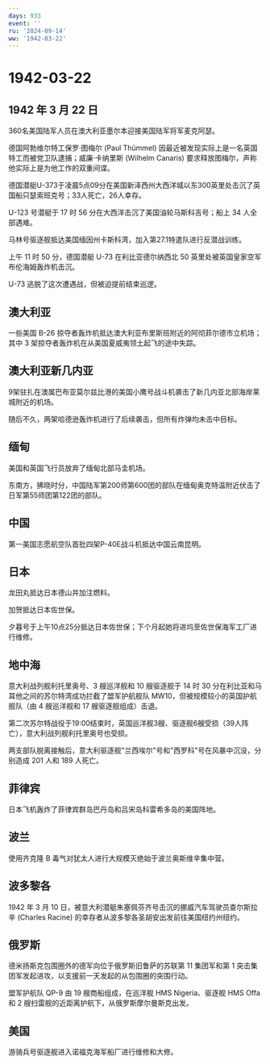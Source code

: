 ```yaml
---
days: 933
event: ''
ru: '2024-09-14'
ww: '1942-03-22'
---
```


# 1942-03-22

## 1942 年 3 月 22 日

360名美国陆军人员在澳大利亚墨尔本迎接美国陆军将军麦克阿瑟。

德国阿勃维尔特工保罗·图梅尔 (Paul Thümmel)
因最近被发现实际上是一名英国特工而被党卫队逮捕；威廉·卡纳里斯 (Wilhelm
Canaris) 要求释放图梅尔，声称他实际上是为他工作的双重间谍。

德国潜艇U-373于凌晨5点09分在美国新泽西州大西洋城以东300英里处击沉了英国船只瑟索班克号；33人死亡，26人幸存。

U-123 号潜艇于 17 时 56 分在大西洋击沉了美国油轮马斯科吉号；船上 34
人全部遇难。

马林号驱逐舰抵达美国缅因州卡斯科湾，加入第27.1特遣队进行反潜战训练。

上午 11 时 50 分，德国潜艇 U-73 在利比亚德尔纳西北 50
英里处被英国皇家空军布伦海姆轰炸机击沉。

U-73 逃脱了这次遭遇战，但被迫提前结束巡逻。

## 澳大利亚

一些美国 B-26
掠夺者轰炸机抵达澳大利亚布里斯班附近的阿彻菲尔德市立机场；其中 3
架掠夺者轰炸机在从美国夏威夷领土起飞的途中失踪。

## 澳大利亚新几内亚

9架驻扎在澳属巴布亚莫尔兹比港的美国小鹰号战斗机袭击了新几内亚北部海岸莱城附近的机场。

随后不久，两架哈德逊轰炸机进行了后续袭击，但所有炸弹均未击中目标。

## 缅甸

美国和英国飞行员放弃了缅甸北部马圭机场。

东南方，拂晓时分，中国陆军第200师第600团的部队在缅甸奥克特温附近伏击了日军第55师团第122团的部队。

## 中国

第一美国志愿航空队首批四架P-40E战斗机抵达中国云南昆明。

## 日本

龙田丸抵达日本德山并加注燃料。

加贺抵达日本佐世保。

夕暮号于上午10点25分抵达日本佐世保；下个月起她将进坞至佐世保海军工厂进行维修。

## 地中海

意大利战列舰利托里奥号、3 艘巡洋舰和 10 艘驱逐舰于 14 时 30
分在利比亚和马耳他之间的苏尔特湾成功拦截了盟军护航舰队
MW10，但被规模较小的英国护航舰队（由 4 艘巡洋舰和 17
艘驱逐舰组成）击退。

第二次苏尔特战役于19:00结束时，英国巡洋舰3艘、驱逐舰6艘受损（39人阵亡），意大利战列舰利托里奥号也受损。

两支部队脱离接触后，意大利驱逐舰"兰西埃尔"号和"西罗科"号在风暴中沉没，分别造成
201 人和 189 人死亡。

## 菲律宾

日本飞机轰炸了菲律宾群岛巴丹岛和吕宋岛科雷希多岛的美国阵地。

## 波兰

使用齐克隆 B 毒气对犹太人进行大规模灭绝始于波兰奥斯维辛集中营。

## 波多黎各

1942 年 3 月 10
日，被意大利潜艇朱塞佩芬齐号击沉的挪威汽车驾驶员查尔斯拉辛 (Charles
Racine) 的幸存者从波多黎各圣胡安出发前往美国纽约州纽约。

## 俄罗斯

德米扬斯克包围圈外的德军向位于俄罗斯旧鲁萨的苏联第 11 集团军和第 1
突击集团军发起进攻，以支援前一天发起的从包围圈的突围行动。

盟军护航队 QP-9 由 19 艘商船组成，在巡洋舰 HMS Nigeria、驱逐舰 HMS Offa
和 2 艘扫雷舰的近距离护航下，从俄罗斯摩尔曼斯克出发。

## 美国

游骑兵号驱逐舰进入诺福克海军船厂进行维修和大修。